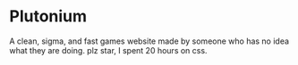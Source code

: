 # Plutonium
A clean, sigma, and fast games website made by someone who has no idea what they are doing.
plz star, I spent 20 hours on css.
